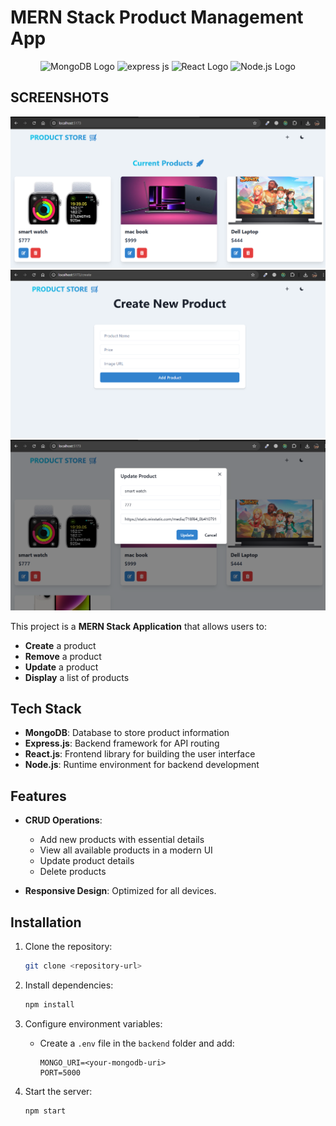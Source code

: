 # MERN Stack Product Management App

<div align="center">
  <img src="https://cdn.worldvectorlogo.com/logos/mongodb-icon-1.svg" alt="MongoDB Logo" width="50" />
  <img src="https://github.com/user-attachments/assets/5afa7b04-2812-4249-95bb-b7c4272ee3da" alt="express js" width="50" />
  <img src="https://cdn.worldvectorlogo.com/logos/react-2.svg" alt="React Logo" width="50" />
  <img src="https://cdn.worldvectorlogo.com/logos/nodejs-icon.svg" alt="Node.js Logo" width="50" />
</div>

## SCREENSHOTS

![Home](https://github.com/imbilgates/ShopCart/blob/main/shoping-cart-ss/home.png?raw=true)
![Create](https://github.com/imbilgates/ShopCart/blob/main/shoping-cart-ss/create.png?raw=true)
![Update](https://github.com/imbilgates/ShopCart/blob/main/shoping-cart-ss/update.png?raw=true)



This project is a **MERN Stack Application** that allows users to:

- **Create** a product
- **Remove** a product
- **Update** a product
- **Display** a list of products

## Tech Stack

- **MongoDB**: Database to store product information
- **Express.js**: Backend framework for API routing
- **React.js**: Frontend library for building the user interface
- **Node.js**: Runtime environment for backend development

## Features

- **CRUD Operations**:
  - Add new products with essential details
  - View all available products in a modern UI
  - Update product details
  - Delete products

- **Responsive Design**: Optimized for all devices.

## Installation

1. Clone the repository:

   ```bash
   git clone <repository-url>
   ```

2. Install dependencies:

   ```bash
   npm install
   ```

3. Configure environment variables:
   - Create a `.env` file in the `backend` folder and add:

     ```env
     MONGO_URI=<your-mongodb-uri>
     PORT=5000
     ```

4. Start the server:

   ```bash
   npm start
   ```

